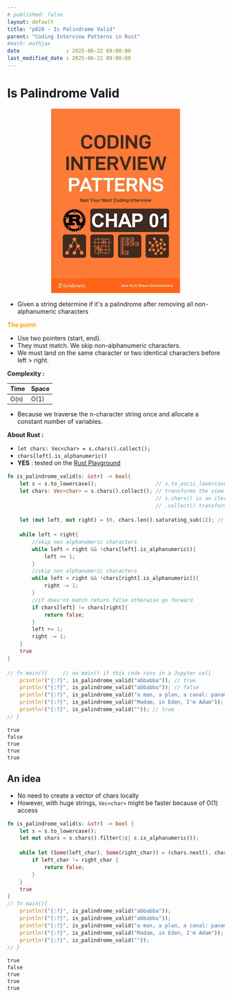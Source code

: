 ```yaml
---
# published: false
layout: default
title: "p020 - Is Palindrome Valid"
parent: "Coding Interview Patterns in Rust"
#math: mathjax
date               : 2025-06-22 09:00:00
last_modified_date : 2025-06-22 09:00:00
---
```


# Is Palindrome Valid

<div align="center">
<img src="../assets/chap_01.webp" alt="" width="300" loading="lazy"/>
</div>

* Given a string determine if it's a palindrome after removing all non-alphanumeric characters

<span style="color:orange"><b>The point:</b></span>    
* Use two pointers (start, end).
* They must match. We skip non-alphanumeric characters.
* We must land on the same character or two identical characters before left > right.


**Complexity :**

| Time | Space |
|------|-------|
| O(n) | O(1)  |

* Because we traverse the n-character string once and allocate a constant number of variables.





**About Rust :**
* `let chars: Vec<char> = s.chars().collect();`
* `chars[left].is_alphanumeric()`
* **YES** : tested on the [Rust Playground](https://play.rust-lang.org/)

<!-- <span style="color:red"><b>TODO : </b></span> 
* Add comments in the source code        
 -->

<!-- * <span style="color:lime"><b>Preferred solution?</b></span>      -->






```rust
fn is_palindrome_valid(s: &str) -> bool{
    let s = s.to_lowercase();                   // s.to_ascii_lowercase();
    let chars: Vec<char> = s.chars().collect(); // transforms the view into a vector of chars we can iterate on. 
                                                // s.chars() is an iterator
                                                // .collect() transforms the iterator in a collection (otherwise nothing happens)

    let (mut left, mut right) = (0, chars.len().saturating_sub(1)); // right = len - 1 or 0 if len-1 is negative
    
    while left < right{
        //skip non alphanumeric characters
        while left < right && !chars[left].is_alphanumeric(){
            left += 1;
        }
        //skip non alphanumeric characters
        while left < right && !chars[right].is_alphanumeric(){
            right -= 1;
        }
        //if does'nt match return false otherwise go forward
        if chars[left] != chars[right]{
            return false;
        }
        left += 1;
        right -= 1;
    }
    true
}

// fn main(){     // no main() if this code runs in a Jupyter cell 
    println!("{:?}", is_palindrome_valid("abbabba")); // true
    println!("{:?}", is_palindrome_valid("abbabbu")); // false
    println!("{:?}", is_palindrome_valid("a man, a plan, a canal: panama")); // true
    println!("{:?}", is_palindrome_valid("Madam, in Eden, I'm Adam")); // true
    println!("{:?}", is_palindrome_valid("")); // true
// }
```

    true
    false
    true
    true
    true


## An idea
* No need to create a vector of chars locally
* However, with huge strings, `Vec<char>` might be faster because of O(1) access 


```rust
fn is_palindrome_valid(s: &str) -> bool {
    let s = s.to_lowercase();
    let mut chars = s.chars().filter(|c| c.is_alphanumeric());
    
    while let (Some(left_char), Some(right_char)) = (chars.next(), chars.next_back()) {
        if left_char != right_char {
            return false;
        }
    }
    true
}
// fn main(){
    println!("{:?}", is_palindrome_valid("abbabba"));
    println!("{:?}", is_palindrome_valid("abbabbu"));
    println!("{:?}", is_palindrome_valid("a man, a plan, a canal: panama")); // true
    println!("{:?}", is_palindrome_valid("Madam, in Eden, I'm Adam"));
    println!("{:?}", is_palindrome_valid(""));
// }
```

    true
    false
    true
    true
    true

